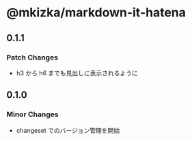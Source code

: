 # @mkizka/markdown-it-hatena

## 0.1.1

### Patch Changes

- h3 から h6 までも見出しに表示されるように

## 0.1.0

### Minor Changes

- changeset でのバージョン管理を開始
